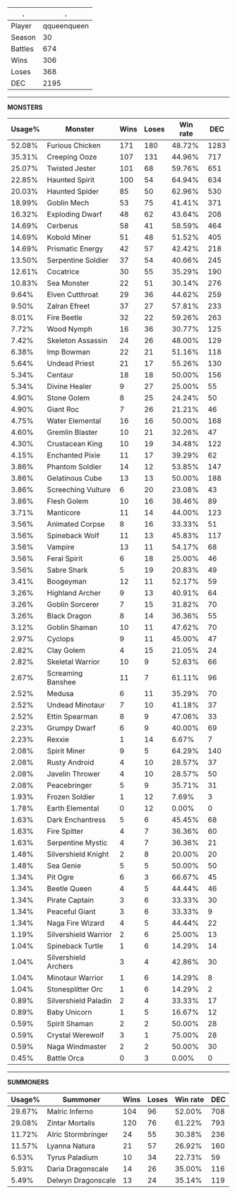 .|.
|-|-
Player|qqueenqueen
Season|30
Battles|674
Wins|306
Loses|368
DEC|2195

---
**MONSTERS**

Usage%|Monster|Wins|Loses|Win rate|DEC|
-|-|-|-|-|-|
52.08%|Furious Chicken|171|180|48.72%|1283|
35.31%|Creeping Ooze|107|131|44.96%|717|
25.07%|Twisted Jester|101|68|59.76%|651|
22.85%|Haunted Spirit|100|54|64.94%|634|
20.03%|Haunted Spider|85|50|62.96%|530|
18.99%|Goblin Mech|53|75|41.41%|371|
16.32%|Exploding Dwarf|48|62|43.64%|208|
14.69%|Cerberus|58|41|58.59%|464|
14.69%|Kobold Miner|51|48|51.52%|405|
14.69%|Prismatic Energy|42|57|42.42%|218|
13.50%|Serpentine Soldier|37|54|40.66%|245|
12.61%|Cocatrice|30|55|35.29%|190|
10.83%|Sea Monster|22|51|30.14%|276|
9.64%|Elven Cutthroat|29|36|44.62%|259|
9.50%|Zalran Efreet|37|27|57.81%|233|
8.01%|Fire Beetle|32|22|59.26%|263|
7.72%|Wood Nymph|16|36|30.77%|125|
7.42%|Skeleton Assassin|24|26|48.00%|129|
6.38%|Imp Bowman|22|21|51.16%|118|
5.64%|Undead Priest|21|17|55.26%|130|
5.34%|Centaur|18|18|50.00%|156|
5.34%|Divine Healer|9|27|25.00%|55|
4.90%|Stone Golem|8|25|24.24%|50|
4.90%|Giant Roc|7|26|21.21%|46|
4.75%|Water Elemental|16|16|50.00%|168|
4.60%|Gremlin Blaster|10|21|32.26%|47|
4.30%|Crustacean King|10|19|34.48%|122|
4.15%|Enchanted Pixie|11|17|39.29%|62|
3.86%|Phantom Soldier|14|12|53.85%|147|
3.86%|Gelatinous Cube|13|13|50.00%|188|
3.86%|Screeching Vulture|6|20|23.08%|43|
3.86%|Flesh Golem|10|16|38.46%|89|
3.71%|Manticore|11|14|44.00%|123|
3.56%|Animated Corpse|8|16|33.33%|51|
3.56%|Spineback Wolf|11|13|45.83%|117|
3.56%|Vampire|13|11|54.17%|68|
3.56%|Feral Spirit|6|18|25.00%|46|
3.56%|Sabre Shark|5|19|20.83%|49|
3.41%|Boogeyman|12|11|52.17%|59|
3.26%|Highland Archer|9|13|40.91%|64|
3.26%|Goblin Sorcerer|7|15|31.82%|70|
3.26%|Black Dragon|8|14|36.36%|55|
3.12%|Goblin Shaman|10|11|47.62%|70|
2.97%|Cyclops|9|11|45.00%|47|
2.82%|Clay Golem|4|15|21.05%|24|
2.82%|Skeletal Warrior|10|9|52.63%|66|
2.67%|Screaming Banshee|11|7|61.11%|96|
2.52%|Medusa|6|11|35.29%|70|
2.52%|Undead Minotaur|7|10|41.18%|37|
2.52%|Ettin Spearman|8|9|47.06%|33|
2.23%|Grumpy Dwarf|6|9|40.00%|69|
2.23%|Rexxie|1|14|6.67%|7|
2.08%|Spirit Miner|9|5|64.29%|140|
2.08%|Rusty Android|4|10|28.57%|37|
2.08%|Javelin Thrower|4|10|28.57%|50|
2.08%|Peacebringer|5|9|35.71%|31|
1.93%|Frozen Soldier|1|12|7.69%|3|
1.78%|Earth Elemental|0|12|0.00%|0|
1.63%|Dark Enchantress|5|6|45.45%|68|
1.63%|Fire Spitter|4|7|36.36%|60|
1.63%|Serpentine Mystic|4|7|36.36%|21|
1.48%|Silvershield Knight|2|8|20.00%|20|
1.48%|Sea Genie|5|5|50.00%|50|
1.34%|Pit Ogre|6|3|66.67%|45|
1.34%|Beetle Queen|4|5|44.44%|46|
1.34%|Pirate Captain|3|6|33.33%|30|
1.34%|Peaceful Giant|3|6|33.33%|9|
1.34%|Naga Fire Wizard|4|5|44.44%|22|
1.19%|Silvershield Warrior|2|6|25.00%|13|
1.04%|Spineback Turtle|1|6|14.29%|14|
1.04%|Silvershield Archers|3|4|42.86%|30|
1.04%|Minotaur Warrior|1|6|14.29%|8|
1.04%|Stonesplitter Orc|1|6|14.29%|2|
0.89%|Silvershield Paladin|2|4|33.33%|17|
0.89%|Baby Unicorn|1|5|16.67%|12|
0.59%|Spirit Shaman|2|2|50.00%|28|
0.59%|Crystal Werewolf|3|1|75.00%|28|
0.59%|Naga Windmaster|2|2|50.00%|30|
0.45%|Battle Orca|0|3|0.00%|0|

---
**SUMMONERS**

Usage%|Summoner|Wins|Loses|Win rate|DEC|
-|-|-|-|-|-|
29.67%|Malric Inferno|104|96|52.00%|708|
29.08%|Zintar Mortalis|120|76|61.22%|793|
11.72%|Alric Stormbringer|24|55|30.38%|236|
11.57%|Lyanna Natura|21|57|26.92%|160|
6.53%|Tyrus Paladium|10|34|22.73%|59|
5.93%|Daria Dragonscale|14|26|35.00%|116|
5.49%|Delwyn Dragonscale|13|24|35.14%|119|
